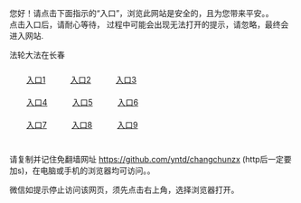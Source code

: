 您好！请点击下面指示的“入口”，浏览此网站是安全的，且为您带来平安。。 <br/>
点击入口后，请耐心等待， 过程中可能会出现无法打开的提示，请忽略，最终会进入网站. </br>

法轮大法在长春<br/>
<div style="padding:10px"><a style="margin:20px" target="_blank" href="https://d1fbphujt64i75.cloudfront.net/2Qpsp?yjcdidl" id="ccLink1" rel="nofollow">入口1</a> <a target="_blank" style="margin:20px" href="https://d2s8wpy4ztt54b.cloudfront.net/2Qpsp?fqtixoy" id="ccLink2" rel="nofollow">入口2</a> <a style="margin:20px" target="_blank" href="https://d3ft2px8p6wbqr.cloudfront.net/2Qpsp?imwdjfl" id="ccLink3" rel="nofollow">入口3</a></div>

<div style="padding:10px" ><a style="margin:20px" target="_blank" href="https://d1fbphujt64i75.cloudfront.net/2Qpsp?yjcdidl" id="ccLink4" rel="nofollow">入口4</a> <a style="margin:20px" href="https://d2s8wpy4ztt54b.cloudfront.net/2Qpsp?fqtixoy" target="_blank" id="ccLink5" rel="nofollow">入口5</a> <a style="margin:20px" href="https://d3ft2px8p6wbqr.cloudfront.net/2Qpsp?imwdjfl" target="_blank" id="ccLink6" rel="nofollow">入口6</a></div>

<div style="padding:10px"><a style="margin:20px" target="_blank" href="https://d1fbphujt64i75.cloudfront.net/2Qpsp?yjcdidl" id="ccLink7" rel="nofollow">入口7</a> <a style="margin:20px" href="https://d2s8wpy4ztt54b.cloudfront.net/2Qpsp?fqtixoy" target="_blank" id="ccLink8" rel="nofollow">入口8</a> <a style="margin:20px" target="_blank" href="https://d3ft2px8p6wbqr.cloudfront.net/2Qpsp?imwdjfl" id="ccLink9" rel="nofollow">入口9</a></div>

<br/>



请复制并记住免翻墙网址 https://github.com/yntd/changchunzx (http后一定要加s)，在电脑或手机的浏览器均可访问。。<br/>

微信如提示停止访问该网页，须先点击右上角，选择浏览器打开。
